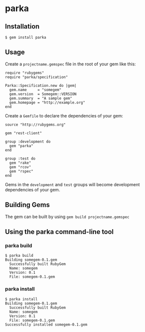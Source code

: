 # parka

## Installation

    $ gem install parka
   
## Usage

Create a `projectname.gemspec` file in the root of your gem like this:

    require "rubygems"
    require "parka/specification"

    Parka::Specification.new do |gem|
      gem.name     = "somegem"
      gem.version  = Somegem::VERSION
      gem.summary  = "A sample gem"
      gem.homepage = "http://example.org"
    end
   
Create a `Gemfile` to declare the dependencies of your gem:

    source "http://rubygems.org"

    gem "rest-client"

    group :development do
      gem "parka"
    end

    group :test do
      gem "rake"
      gem "rcov"
      gem "rspec"
    end

Gems in the `development` and `test` groups will become development
dependencies of your gem.

## Building Gems

The gem can be built by using `gem build projectname.gemspec`
   
## Using the parka command-line tool

### parka build

    $ parka build
    Building somegem-0.1.gem
      Successfully built RubyGem
      Name: somegem
      Version: 0.1
      File: somegem-0.1.gem

### parka install

    $ parka install
    Building somegem-0.1.gem
      Successfully built RubyGem
      Name: somegem
      Version: 0.1
      File: somegem-0.1.gem
    Successfully installed somegem-0.1.gem
